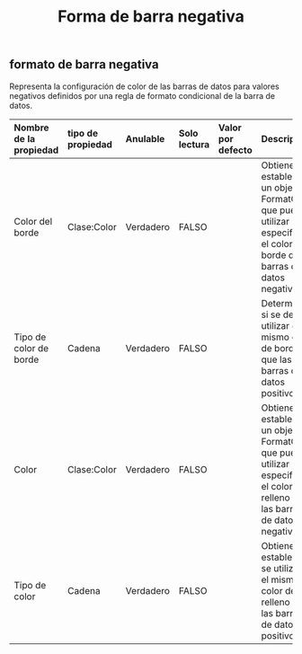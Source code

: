 ﻿---
title: Forma de barra negativa
second_title: Aspose.Cells Cloud Documen
type: docs
url: /es/specification/model/negativebarformat/
description: "Aspose.Cells Especificación del modelo de nube: NegativeBarFormat. Maneje sin esfuerzo Excel y otros documentos de hoja de cálculo con funciones como abrir, generar, editar, dividir, fusionar, comparar y convertir."
weight: 50
---
## **formato de barra negativa**

 Representa la configuración de color de las barras de datos para valores negativos definidos por una regla de formato condicional de la barra de datos.

| Nombre de la propiedad| tipo de propiedad| Anulable| Solo lectura| Valor por defecto| Descripción|
|:- |:- |:- |:- |:- |:- |
| Color del borde| Clase:Color| Verdadero| FALSO||Obtiene o establece un objeto FormatColor que puede utilizar para especificar el color del borde de las barras de datos negativos.|
| Tipo de color de borde| Cadena| Verdadero| FALSO|| Determina si se debe utilizar el mismo color de borde que las barras de datos positivos.|
| Color| Clase:Color| Verdadero| FALSO|| Obtiene o establece un objeto FormatColor que puede utilizar para especificar el color de relleno de las barras de datos negativos.|
| Tipo de color| Cadena| Verdadero| FALSO|| Obtiene o establece si se utilizará el mismo color de relleno que las barras de datos positivos.|

